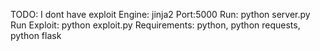 TODO: I dont have exploit
Engine: jinja2
Port:5000
Run: python server.py
Run Exploit: python exploit.py
Requirements: python, python requests, python flask
